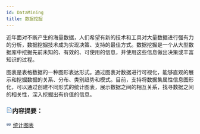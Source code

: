 ```yaml
---
id: DataMining
title: 数据挖掘
---
```

近年面对不断产生的海量数据，人们希望有新的技术和工具对大量数据进行强有力的分析，数据挖掘技术成为实现决策、支持的最佳方式。数据挖掘是一个从大型数据库中挖掘先前未知的、有效的、可使用的信息，并使用这些信息做出决策或丰富知识的过程。

图表是表格数据的一种图形表达形式。通过图表对数据进行可视化，能够直观的展示和挖掘数据的关系、分布、类别趋势和模式。目前，支持将数据集属性信息图形化，可以通过创建不同形式的统计图表，展示数据之间的相互关系，找寻数据之间的相关性，深入挖掘出有价值的信息。

### ![](../img/read.gif)内容提要：

![](../img/smalltitle.png) [统计图表](../DataMining/Diagrams/Diagrams1.htm)
